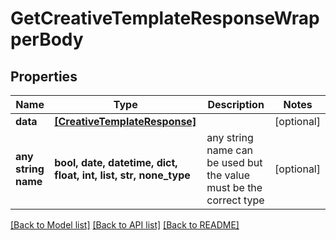 # GetCreativeTemplateResponseWrapperBody


## Properties
Name | Type | Description | Notes
------------ | ------------- | ------------- | -------------
**data** | [**[CreativeTemplateResponse]**](CreativeTemplateResponse.md) |  | [optional] 
**any string name** | **bool, date, datetime, dict, float, int, list, str, none_type** | any string name can be used but the value must be the correct type | [optional]

[[Back to Model list]](../README.md#documentation-for-models) [[Back to API list]](../README.md#documentation-for-api-endpoints) [[Back to README]](../README.md)


